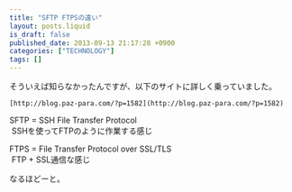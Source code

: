 ```yaml
---
title: "SFTP FTPSの違い"
layout: posts.liquid
is_draft: false
published_date: 2013-09-13 21:17:28 +0900
categories: ["TECHNOLOGY"]
tags: []
---
```


そういえば知らなかったんですが、以下のサイトに詳しく乗っていました。

    [http://blog.paz-para.com/?p=1582](http://blog.paz-para.com/?p=1582)

SFTP = SSH File Transfer Protocol  
&nbsp;SSHを使ってFTPのように作業する感じ

FTPS = File Transfer Protocol over SSL/TLS  
&nbsp;FTP + SSL通信な感じ

なるほどーと。


